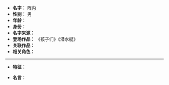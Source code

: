
- **名字：** 阵内
- **性别：** 男
- **年龄：** 
- **身份：** 
- **名字来源：** 
- **登场作品：** 《孩子们》《潜水艇》
- **关联作品：** 
- **相关角色：** 

---

- **特征：** 

- **名言：** 